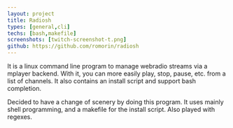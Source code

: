 ```yaml
---
layout: project
title: Radiosh
types: [general,cli]
techs: [bash,makefile]
screenshots: [twitch-screenshot-t.png]
github: https://github.com/romorin/radiosh
---
```


It is a linux command line program to manage webradio streams via a mplayer backend.
With it, you can more easily play, stop, pause, etc. from a list of channels.
It also contains an install script and support bash completion.

Decided to have a change of scenery by doing this program. It uses mainly shell programming, and a makefile for the install script. Also played with regexes.
